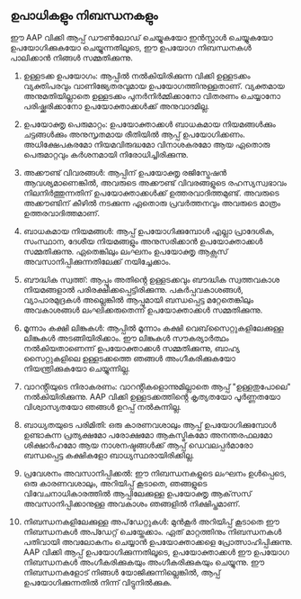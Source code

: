 ## ഉപാധികളും നിബന്ധനകളും

ഈ AAP വിക്കി ആപ്പ് ഡൗൺലോഡ് ചെയ്യുകയോ ഇൻസ്റ്റാൾ ചെയ്യുകയോ ഉപയോഗിക്കുകയോ ചെയ്യുന്നതിലൂടെ, ഈ ഉപയോഗ നിബന്ധനകൾ പാലിക്കാൻ നിങ്ങൾ സമ്മതിക്കുന്നു.

1. ഉള്ളടക്ക ഉപയോഗം:
ആപ്പിൽ നൽകിയിരിക്കുന്ന വിക്കി ഉള്ളടക്കം വ്യക്തിപരവും വാണിജ്യേതരവുമായ ഉപയോഗത്തിനുള്ളതാണ്. വ്യക്തമായ അനുമതിയില്ലാതെ ഉള്ളടക്കം പുനർനിർമ്മിക്കാനോ വിതരണം ചെയ്യാനോ പരിഷ്ക്കരിക്കാനോ ഉപയോക്താക്കൾക്ക് അനുവാദമില്ല.

2. ഉപയോക്തൃ പെരുമാറ്റം:
ഉപയോക്താക്കൾ ബാധകമായ നിയമങ്ങൾക്കും ചട്ടങ്ങൾക്കും അനുസൃതമായ രീതിയിൽ ആപ്പ് ഉപയോഗിക്കണം. അധിക്ഷേപകരമോ നിയമവിരുദ്ധമോ വിനാശകരമോ ആയ ഏതൊരു പെരുമാറ്റവും കർശനമായി നിരോധിച്ചിരിക്കുന്നു.

3. അക്കൗണ്ട് വിവരങ്ങൾ:
ആപ്പിന് ഉപയോക്തൃ രജിസ്ട്രേഷൻ ആവശ്യമാണെങ്കിൽ, അവരുടെ അക്കൗണ്ട് വിവരങ്ങളുടെ രഹസ്യസ്വഭാവം നിലനിർത്തുന്നതിന് ഉപയോക്താക്കൾക്ക് ഉത്തരവാദിത്തമുണ്ട്. അവരുടെ അക്കൗണ്ടിന് കീഴിൽ നടക്കുന്ന ഏതൊരു പ്രവർത്തനവും അവരുടെ മാത്രം ഉത്തരവാദിത്തമാണ്.

4. ബാധകമായ നിയമങ്ങൾ:
ആപ്പ് ഉപയോഗിക്കുമ്പോൾ എല്ലാ പ്രാദേശിക, സംസ്ഥാന, ദേശീയ നിയമങ്ങളും അനുസരിക്കാൻ ഉപയോക്താക്കൾ സമ്മതിക്കുന്നു. ഏതെങ്കിലും ലംഘനം ഉപയോക്തൃ ആക്സസ് അവസാനിപ്പിക്കുന്നതിലേക്ക് നയിച്ചേക്കാം.

5. ബൗദ്ധിക സ്വത്ത്:
ആപ്പും അതിൻ്റെ ഉള്ളടക്കവും ബൗദ്ധിക സ്വത്തവകാശ നിയമങ്ങളാൽ പരിരക്ഷിക്കപ്പെട്ടിരിക്കുന്നു. പകർപ്പവകാശങ്ങൾ, വ്യാപാരമുദ്രകൾ അല്ലെങ്കിൽ ആപ്പുമായി ബന്ധപ്പെട്ട മറ്റേതെങ്കിലും അവകാശങ്ങൾ ലംഘിക്കരുതെന്ന് ഉപയോക്താക്കൾ സമ്മതിക്കുന്നു.

6. മൂന്നാം കക്ഷി ലിങ്കുകൾ:
ആപ്പിൽ മൂന്നാം കക്ഷി വെബ്‌സൈറ്റുകളിലേക്കുള്ള ലിങ്കുകൾ അടങ്ങിയിരിക്കാം. ഈ ലിങ്കുകൾ സൗകര്യാർത്ഥം നൽകിയതാണെന്ന് ഉപയോക്താക്കൾ സമ്മതിക്കുന്നു, ബാഹ്യ സൈറ്റുകളിലെ ഉള്ളടക്കത്തെ ഞങ്ങൾ അംഗീകരിക്കുകയോ നിയന്ത്രിക്കുകയോ ചെയ്യുന്നില്ല.

7. വാറൻ്റിയുടെ നിരാകരണം:
വാറൻ്റികളൊന്നുമില്ലാതെ ആപ്പ് "ഉള്ളതുപോലെ" നൽകിയിരിക്കുന്നു. AAP വിക്കി ഉള്ളടക്കത്തിൻ്റെ കൃത്യതയോ പൂർണ്ണതയോ വിശ്വാസ്യതയോ ഞങ്ങൾ ഉറപ്പ് നൽകുന്നില്ല.

8. ബാധ്യതയുടെ പരിമിതി:
ഒരു കാരണവശാലും ആപ്പ് ഉപയോഗിക്കുമ്പോൾ ഉണ്ടാകുന്ന പ്രത്യക്ഷമോ പരോക്ഷമോ ആകസ്മികമോ അനന്തരഫലമോ ശിക്ഷാർഹമോ ആയ നാശനഷ്ടങ്ങൾക്ക് ആപ്പ് ഡെവലപ്പർമാരോ ബന്ധപ്പെട്ട കക്ഷികളോ ബാധ്യസ്ഥരായിരിക്കില്ല.

9. പ്രവേശനം അവസാനിപ്പിക്കൽ:
ഈ നിബന്ധനകളുടെ ലംഘനം ഉൾപ്പെടെ, ഒരു കാരണവശാലും, അറിയിപ്പ് കൂടാതെ, ഞങ്ങളുടെ വിവേചനാധികാരത്തിൽ ആപ്പിലേക്കുള്ള ഉപയോക്തൃ ആക്‌സസ് അവസാനിപ്പിക്കാനുള്ള അവകാശം ഞങ്ങളിൽ നിക്ഷിപ്തമാണ്.

10. നിബന്ധനകളിലേക്കുള്ള അപ്‌ഡേറ്റുകൾ:
മുൻകൂർ അറിയിപ്പ് കൂടാതെ ഈ നിബന്ധനകൾ അപ്ഡേറ്റ് ചെയ്തേക്കാം. ഏത് മാറ്റത്തിനും നിബന്ധനകൾ പതിവായി അവലോകനം ചെയ്യാൻ ഉപയോക്താക്കളെ പ്രോത്സാഹിപ്പിക്കുന്നു.
AAP വിക്കി ആപ്പ് ഉപയോഗിക്കുന്നതിലൂടെ, ഉപയോക്താക്കൾ ഈ ഉപയോഗ നിബന്ധനകൾ അംഗീകരിക്കുകയും അംഗീകരിക്കുകയും ചെയ്യുന്നു. ഈ നിബന്ധനകളോട് നിങ്ങൾ യോജിക്കുന്നില്ലെങ്കിൽ, ആപ്പ് ഉപയോഗിക്കുന്നതിൽ നിന്ന് വിട്ടുനിൽക്കുക.